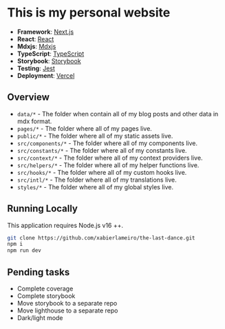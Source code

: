 # This is my personal website

-   **Framework**: [Next.js](https://nextjs.org/)
-   **React**: [React](https://reactjs.org/)
-   **Mdxjs**: [Mdxjs](https://mdxjs.com/)
-   **TypeScript**: [TypeScript](https://www.typescriptlang.org/)
-   **Storybook**: [Storybook](https://storybook.js.org/)
-   **Testing**: [Jest](https://jestjs.io/)
-   **Deployment**: [Vercel](https://vercel.com)

## Overview

-   `data/*` - The folder when contain all of my blog posts and other data in mdx format.
-   `pages/*` - The folder where all of my pages live.
-   `public/*` - The folder where all of my static assets live.
-   `src/components/*` - The folder where all of my components live.
-   `src/constants/*` - The folder where all of my constants live.
-   `src/context/*` - The folder where all of my context providers live.
-   `src/helpers/*` - The folder where all of my helper functions live.
-   `src/hooks/*` - The folder where all of my custom hooks live.
-   `src/intl/*` - The folder where all of my translations live.
-   `styles/*` - The folder where all of my global styles live.

## Running Locally

This application requires Node.js v16 ++.

```bash
git clone https://github.com/xabierlameiro/the-last-dance.git
npm i
npm run dev
```

## Pending tasks

-   Complete coverage
-   Complete storybook
-   Move storybook to a separate repo
-   Move lighthouse to a separate repo
-   Dark/light mode
